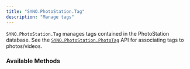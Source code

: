```yaml
---
title: "SYNO.PhotoStation.Tag"
description: "Manage tags"
---
```


`SYNO.PhotoStation.Tag` manages tags contained in the PhotoStation database.
See the [`SYNO.PhotoStation.PhotoTag`](/api/syno-photostation-phototag)
API for associating tags to photos/videos.

### Available Methods ###
